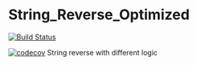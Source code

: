 # String_Reverse_Optimized
[![Build Status](https://travis-ci.org/raje1reddy/String_Reverse.svg)](https://travis-ci.org/raje1reddy/String_Reverse_Optimized)

[![codecov](https://codecov.io/gh/raje1reddy/String_Reverse_Optimized/branch/master/graph/badge.svg)](https://codecov.io/gh/raje1reddy/String_Reverse_Optimized)
String reverse with different logic

